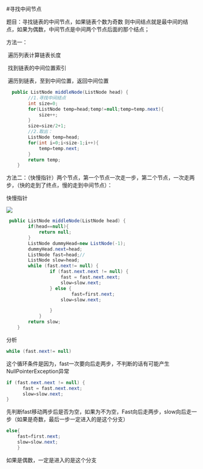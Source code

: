 #寻找中间节点

题目：寻找链表的中间节点，如果链表个数为奇数 则中间结点就是最中间的结点，如果为偶数，中间节点是中间两个节点后面的那个结点；



方法一：

​	遍历列表计算链表长度

​	找到链表的中间位置索引

​	遍历到链表，至到中间位置，返回中间位置

```java
  public ListNode middleNode(ListNode head) {
        //1.寻找中间结点
        int size=0;
        for(ListNode temp=head;temp!=null;temp=temp.next){
            size++;
        }
        size=size/2+1;
        //2.取出：
        ListNode temp=head;
        for(int i=0;i<size-1;i++){
            temp=temp.next;
        }
        return temp;
    }
```



方法二：（快慢指针）两个节点，第一个节点一次走一步，第二个节点，一次走两步，（快的走到了终点，慢的走到中间节点）：

快慢指针

![](E:\javaSE_knowledgepoint\中间结点.png)



```java
 public ListNode middleNode(ListNode head) {
        if(head==null){
            return null;
        }
        ListNode dummyHead=new ListNode(-1);
        dummyHead.next=head;
        ListNode fast=head;//
        ListNode slow=head;
        while (fast.next!= null) {
                if (fast.next.next != null) {
                    fast = fast.next.next;
                    slow=slow.next;
                } else {
                        fast=first.next;
                    slow=slow.next;

                }
            }
        return slow;
    }
```

分析

```java
while (fast.next!= null) 
```

这个循环条件是因为，fast一次要向后走两步，不判断的话有可能产生 NullPointerException异常

```java
if (fast.next.next != null) {
      fast = fast.next.next;
      slow=slow.next;
}
```

先判断fast移动两步后是否为空，如果为不为空，Fast向后走两步，slow向后走一步（如果是奇数，最后一步一定进入的是这个分支）

```java
else{
    fast=first.next;
  	slow=slow.next;
    }
```

如果是偶数，一定是进入的是这个分支